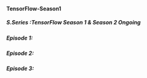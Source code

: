 ####  TensorFlow-Season1
##### S.Series :TensorFlow Season 1 &amp; Season 2 Ongoing 
##### Episode 1:
##### Episode 2:
##### Episode 3:
